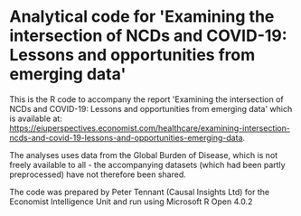 # Analytical code for 'Examining the intersection of NCDs and COVID-19: Lessons and opportunities from emerging data'
This is the R code to accompany the report 'Examining the intersection of NCDs and COVID-19: Lessons and opportunities from emerging data' which is available at: https://eiuperspectives.economist.com/healthcare/examining-intersection-ncds-and-covid-19-lessons-and-opportunities-emerging-data.

The analyses uses data from the Global Burden of Disease, which is not freely available to all - the accompanying datasets (which had been partly preprocessed) have not therefore been shared.

The code was prepared by Peter Tennant (Causal Insights Ltd) for the Economist Intelligence Unit and run using Microsoft R Open 4.0.2  
